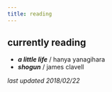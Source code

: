 ```yaml
---
title: reading
---
```


## currently reading

- ***a little life*** / hanya yanagihara
- ***shogun*** / james clavell

*last updated 2018/02/22*